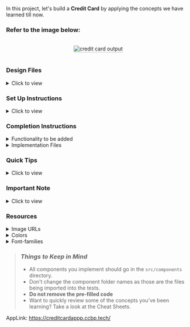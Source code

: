 In this project, let's build a **Credit Card** by applying the concepts we have learned till now.

### Refer to the image below:

<br/>
<div style="text-align: center;">
    <img src="https://assets.ccbp.in/frontend/content/react-js-hooks/credit-card-output-v0.gif" alt="credit card output" style="max-width:70%;box-shadow:0 2.8px 2.2px rgba(0, 0, 0, 0.12)">
</div>
<br/>

### Design Files

<details>
<summary>Click to view</summary>

- [Extra Small (Size < 576px) and Small (Size >= 576px)](https://assets.ccbp.in/frontend/content/react-js-hooks/credit-card-sm-outputs-v0.png)
- [Medium (Size >= 768px), Large (Size >= 992px) and Extra Large (Size >= 1200px) - Empty Credit Card](https://assets.ccbp.in/frontend/content/react-js-hooks/empty-credit-card-lg-output.png)
- [Medium (Size >= 768px), Large (Size >= 992px) and Extra Large (Size >= 1200px) - Credit Card](https://assets.ccbp.in/frontend/content/react-js-hooks/credit-card-lg-output-v0.png)

</details>

### Set Up Instructions

<details>
<summary>Click to view</summary>

- Download dependencies by running `npm install`
- Start up the app using `npm start`
</details>

### Completion Instructions

<details>
<summary>Functionality to be added</summary>
<br/>

The app must have the following functionalities

- When a credit card number is provided in the card number input, then the provided value should be displayed on the credit card
- When a credit cardholder name is provided in the cardholder name input, then the provided value should be displayed on the credit card

</details>

<details>
<summary>Implementation Files</summary>
<br/>

Use these files to complete the implementation:

- `src/components/CreditCard/index.js`
- `src/components/CreditCard/styledComponents.js`
</details>

### Quick Tips

<details close>
<summary>Click to view</summary>
<br>

- To convert a string value to uppercase we can use `toUpperCase()`
</details>

### Important Note

<details>
<summary>Click to view</summary>

<br/>

**The following instructions are required for the tests to pass**

- **Styled Components** should be used for styling purposes
- HTML input element for card number should have the placeholder as **Card Number**
- HTML input element for cardholder name should have the placeholder as **Cardholder Name**
- HTML container element with `data-testid` as **creditCard** should have the background image URL as the given credit card image URL

</details>

### Resources

<details>
<summary>Image URLs</summary>

- [https://assets.ccbp.in/frontend/hooks/credit-card-bg.png](https://assets.ccbp.in/frontend/hooks/credit-card-bg.png)

</details>

<details>
<summary>Colors</summary>

<br/>

<div style="background-color: #3b4b69; width: 150px; padding: 10px; color: white">Hex: #3b4b69</div>
<div style="background-color: #ffffff; width: 150px; padding: 10px; color: black">Hex: #ffffff</div>
<div style="background-color: #ffd773; width: 150px; padding: 10px; color: black">Hex: #ffd773</div>
<div style="background-color: #344e7a; width: 150px; padding: 10px; color: white">Hex: #344e7a</div>
<div style="background-color: #d3d9e0; width: 150px; padding: 10px; color: black">Hex: #d3d9e0</div>
<div style="background-color: #475569; width: 150px; padding: 10px; color: white">Hex: #475569</div>
<div style="background-color: #c3cad9; width: 150px; padding: 10px; color: black">Hex: #c3cad9</div>
<br/>
</details>

<details>
<summary>Font-families</summary>

- Roboto

</details>

> ### _Things to Keep in Mind_
>
> - All components you implement should go in the `src/components` directory.
> - Don't change the component folder names as those are the files being imported into the tests.
> - **Do not remove the pre-filled code**
> - Want to quickly review some of the concepts you’ve been learning? Take a look at the Cheat Sheets.

AppLink: https://creditcardappp.ccbp.tech/